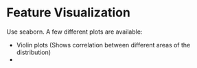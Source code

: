 # Feature Visualization
Use seaborn. A few different plots are available:

 - Violin plots (Shows correlation between different areas of the distribution)
 - 
